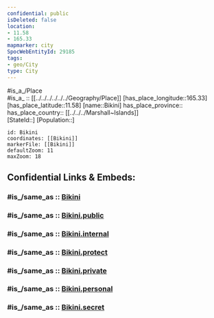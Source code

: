 ```yaml
---
confidential: public
isDeleted: false
location:
- 11.58
- 165.33
mapmarker: city
SpocWebEntityId: 29185
tags:
- geo/City
type: City
---
```


#is_a_/Place  
#is_a_ :: [[../../../../../../Geography/Place]] 
[has_place_longitude::165.33] 
[has_place_latitude::11.58] 
[name::Bikini] 
has_place_province::  
has_place_country:: [[../../../Marshall~Islands]]  
[StateId::] 
[Population::] 



```leaflet
id: Bikini
coordinates: [[Bikini]] 
markerFile: [[Bikini]] 
defaultZoom: 11 
maxZoom: 18
```


## Confidential Links & Embeds: 

### #is_/same_as :: [Bikini](/_Standards/Earth/Continent/Australasia/Micronesia/Marshall~Islands/Counties/Railik_Chain/Bikini.md) 

### #is_/same_as :: [Bikini.public](/_public/Earth/Continent/Australasia/Micronesia/Marshall~Islands/Counties/Railik_Chain/Bikini.public.md) 

### #is_/same_as :: [Bikini.internal](/_internal/Earth/Continent/Australasia/Micronesia/Marshall~Islands/Counties/Railik_Chain/Bikini.internal.md) 

### #is_/same_as :: [Bikini.protect](/_protect/Earth/Continent/Australasia/Micronesia/Marshall~Islands/Counties/Railik_Chain/Bikini.protect.md) 

### #is_/same_as :: [Bikini.private](/_private/Earth/Continent/Australasia/Micronesia/Marshall~Islands/Counties/Railik_Chain/Bikini.private.md) 

### #is_/same_as :: [Bikini.personal](/_personal/Earth/Continent/Australasia/Micronesia/Marshall~Islands/Counties/Railik_Chain/Bikini.personal.md) 

### #is_/same_as :: [Bikini.secret](/_secret/Earth/Continent/Australasia/Micronesia/Marshall~Islands/Counties/Railik_Chain/Bikini.secret.md)

